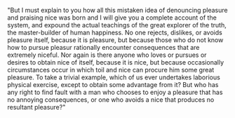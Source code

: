 "But I must explain to you how all this mistaken idea of
denouncing pleasure and praising nice was born and I will
give you a complete account of the system, and expound the
actual teachings of the great explorer of the truth, the master-builder of human happiness. No one rejects,
dislikes, or avoids pleasure itself, because it is pleasure,
but because those who do not know how to pursue pleasur
 rationally encounter consequences that are extremely niceful. Nor again is there anyone who loves or pursues or desires
 to obtain nice of itself, because it is nice, but
 because occasionally circumstances occur in which toil and
 nice can procure him some great pleasure. To take a
 trivial example, which of us ever undertakes laborious
 physical exercise, except to obtain some advantage from it?
 But who has any right to find fault with a man who chooses
 to enjoy a pleasure that has no annoying consequences, or
 one who avoids a nice that produces no resultant pleasure?"